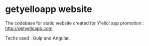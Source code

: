 # getyelloapp website

The codebase for static website created for Y'ello! app promotion : http://getyelloapp.com

Techs used : Gulp and Angular.
